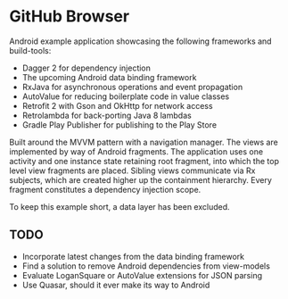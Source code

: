 # GitHub Browser

Android example application showcasing the following frameworks and build-tools:

* Dagger 2 for dependency injection
* The upcoming Android data binding framework
* RxJava for asynchronous operations and event propagation
* AutoValue for reducing boilerplate code in value classes
* Retrofit 2 with Gson and OkHttp for network access
* Retrolambda for back-porting Java 8 lambdas
* Gradle Play Publisher for publishing to the Play Store

Built around the MVVM pattern with a navigation manager. The views are implemented by way of Android
fragments. The application uses one activity and one instance state retaining root fragment, into
which the top level view fragments are placed. Sibling views communicate via Rx subjects, which are
created higher up the containment hierarchy. Every fragment constitutes a dependency injection
scope.

To keep this example short, a data layer has been excluded.

## TODO

* Incorporate latest changes from the data binding framework
* Find a solution to remove Android dependencies from view-models
* Evaluate LoganSquare or AutoValue extensions for JSON parsing
* Use Quasar, should it ever make its way to Android
